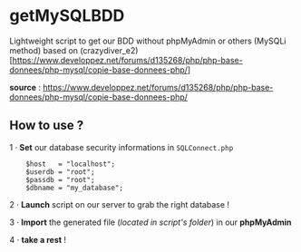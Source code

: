 # getMySQLBDD
Lightweight script to get our BDD without phpMyAdmin or others (MySQLi method) based on (crazydiver_e2)[https://www.developpez.net/forums/d135268/php/php-base-donnees/php-mysql/copie-base-donnees-php/]

**source** : https://www.developpez.net/forums/d135268/php/php-base-donnees/php-mysql/copie-base-donnees-php/

## How to use ?
  1 · **Set** our database security informations in `SQLConnect.php`
```
    $host   = "localhost";
    $userdb = "root";
    $passdb = "root";
    $dbname = "my_database";
```
  2 · **Launch** script on our server to grab the right database !
  
  3 · **Import** the generated file (_located in script's folder_) in our **phpMyAdmin**

  4 · **take a rest** ! 


